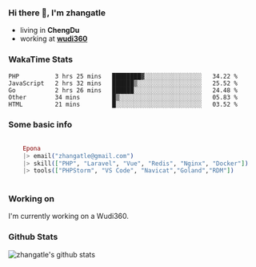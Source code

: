 ### Hi there 👋, I'm zhangatle

- living in **ChengDu**
- working at [**wudi360**](https://wudiads.com)

### WakaTime Stats
<!--START_SECTION:waka-->
```text
PHP          3 hrs 25 mins   ████████▓░░░░░░░░░░░░░░░░   34.22 % 
JavaScript   2 hrs 32 mins   ██████▒░░░░░░░░░░░░░░░░░░   25.52 % 
Go           2 hrs 26 mins   ██████░░░░░░░░░░░░░░░░░░░   24.48 % 
Other        34 mins         █▒░░░░░░░░░░░░░░░░░░░░░░░   05.83 % 
HTML         21 mins         █░░░░░░░░░░░░░░░░░░░░░░░░   03.52 % 
```
<!--END_SECTION:waka-->

### Some basic info

```elixir
	
	Epona
	|> email("zhangatle@gmail.com")
	|> skill(["PHP", "Laravel", "Vue", "Redis", "Nginx", "Docker"])
	|> tools(["PHPStorm", "VS Code", "Navicat","Goland","RDM"])
	
```

### Working on

I'm currently working on a Wudi360.

### Github Stats

![zhangatle's github stats](https://github-readme-stats.vercel.app/api?username=zhangatle&show_icons=true)

<!--
**zhangatle/zhangatle** is a ✨ _special_ ✨ repository because its `README.md` (this file) appears on your GitHub profile.

Here are some ideas to get you started:

- 🔭 I’m currently working on ...
- 🌱 I’m currently learning ...
- 👯 I’m looking to collaborate on ...
- 🤔 I’m looking for help with ...
- 💬 Ask me about ...
- 📫 How to reach me: ...
- 😄 Pronouns: ...
- ⚡ Fun fact: ...
-->
